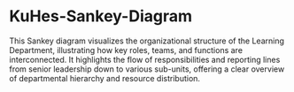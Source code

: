 # KuHes-Sankey-Diagram
This Sankey diagram visualizes the organizational structure of the Learning Department, illustrating how key roles, teams, and functions are interconnected. It highlights the flow of responsibilities and reporting lines from senior leadership down to various sub-units, offering a clear overview of departmental hierarchy and resource distribution.
